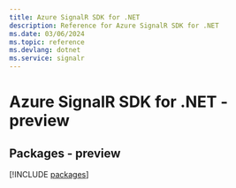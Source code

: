 ```yaml
---
title: Azure SignalR SDK for .NET
description: Reference for Azure SignalR SDK for .NET
ms.date: 03/06/2024
ms.topic: reference
ms.devlang: dotnet
ms.service: signalr
---
```

# Azure SignalR SDK for .NET - preview
## Packages - preview
[!INCLUDE [packages](signalr-index.md)]
